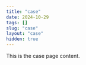 ```yaml
---
title: "case"
date: 2024-10-29
tags: []
slug: "case"
layout: "case"
hidden: true
---
```


This is the case page content.